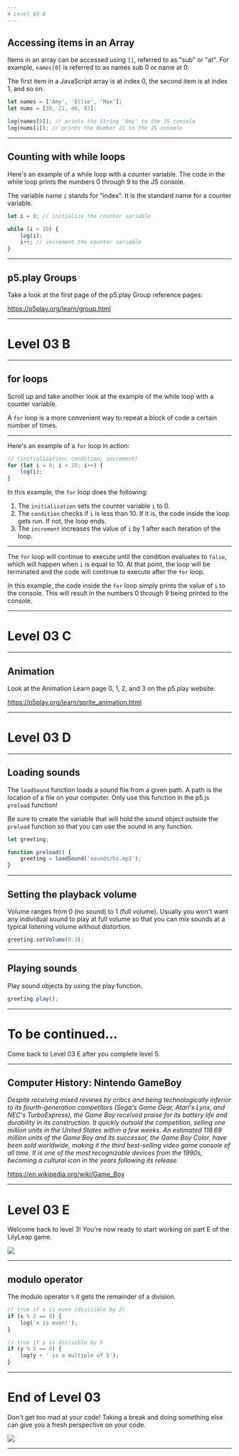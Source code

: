 ```yaml
---
# Level 03 A
---
```


## Accessing items in an Array

Items in an array can be accessed using `[]`, referred to as "sub" or "at". For example, `names[0]` is referred to as names sub 0 or name at 0.

The first item in a JavaScript array is at index 0, the second item is at index 1, and so on.

```js
let names = ['Amy', 'Ellie', 'Max'];
let nums = [50, 21, 46, 83];

log(names[0]); // prints the String 'Amy' to the JS console
log(nums[1]); // prints the Number 21 to the JS console
```

---

## Counting with while loops

Here's an example of a while loop with a counter variable. The code in the while loop prints the numbers 0 through 9 to the JS console.

The variable name `i` stands for "index". It is the standard name for a counter variable.

```js
let i = 0; // initialize the counter variable

while (i < 10) {
	log(i);
	i++; // increment the counter variable
}
```

---

## p5.play Groups

Take a look at the first page of the p5.play Group reference pages:

<https://p5play.org/learn/group.html>

---

# Level 03 B

---

## for loops

Scroll up and take another look at the example of the while loop with a counter variable.

A `for` loop is a more convenient way to repeat a block of code a certain number of times.

---

Here's an example of a `for` loop in action:

```js
// (initialization; condition; increment)
for (let i = 0; i < 10; i++) {
	log(i);
}
```

In this example, the `for` loop does the following:

1. The `initialization` sets the counter variable `i` to 0.
2. The `condition` checks if `i` is less than 10. If it is, the code inside the loop gets run. If not, the loop ends.
3. The `increment` increases the value of `i` by 1 after each iteration of the loop.

---

The `for` loop will continue to execute until the condition evaluates to `false`, which will happen when `i` is equal to 10. At that point, the loop will be terminated and the code will continue to execute after the `for` loop.

In this example, the code inside the `for` loop simply prints the value of `i` to the console. This will result in the numbers 0 through 9 being printed to the console.

---

# Level 03 C

---

## Animation

Look at the Animation Learn page 0, 1, 2, and 3 on the p5.play website:

<https://p5play.org/learn/sprite_animation.html>

---

# Level 03 D

---

## Loading sounds

The `loadSound` function loads a sound file from a given path. A path is the location of a file on your computer. Only use this function in the p5.js `preload` function!

Be sure to create the variable that will hold the sound object outside the `preload` function so that you can use the sound in any function.

```js
let greeting;

function preload() {
	greeting = loadSound('sounds/hi.mp3');
}
```

---

## Setting the playback volume

Volume ranges from 0 (no sound) to 1 (full volume). Usually you won't want any individual sound to play at full volume so that you can mix sounds at a typical listening volume without distortion.

```js
greeting.setVolume(0.3);
```

---

## Playing sounds

Play sound objects by using the play function.

```js
greeting.play();
```

---

# To be continued...

Come back to Level 03 E after you complete level 5.

---

## Computer History: Nintendo GameBoy

_Despite receiving mixed reviews by critics and being technologically inferior to its fourth-generation competitors (Sega's Game Gear, Atari's Lynx, and NEC's TurboExpress), the Game Boy received praise for its battery life and durability in its construction. It quickly outsold the competition, selling one million units in the United States within a few weeks. An estimated 118.69 million units of the Game Boy and its successor, the Game Boy Color, have been sold worldwide, making it the third best-selling video game console of all time. It is one of the most recognizable devices from the 1990s, becoming a cultural icon in the years following its release._

https://en.wikipedia.org/wiki/Game_Boy

---

# Level 03 E

Welcome back to level 3! You're now ready to start working on part E of the LilyLeap game.

![](../src/memes/03_0.jpeg)

---

## modulo operator

The modulo operator `%` it gets the remainder of a division.

```js
// true if x is even (divisible by 2)
if (x % 2 == 0) {
	log('x is even!');
}

// true if y is divisible by 5
if (y % 5 == 0) {
	log(y + ' is a multiple of 5');
}
```

---

# End of Level 03

Don't get too mad at your code! Taking a break and doing something else can give you a fresh perspective on your code.

![](../src/memes/03_1.jpeg)

---
